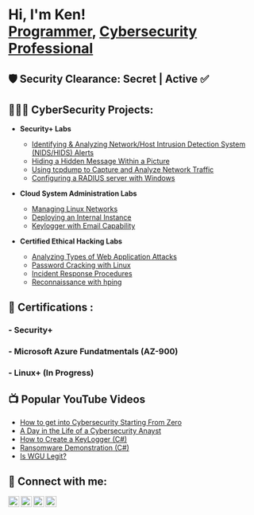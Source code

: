 <h1>Hi, I'm Ken! <br/><a href="https://github.com/Kpierre03">Programmer</a>, <a href="https://www.linkedin.com/in/ken-pierre-ii/">Cybersecurity Professional</a>
<h2>🛡️ Security Clearance: Secret | Active ✅ </h2>

  <h2>👨🏾‍💻 CyberSecurity Projects:</h2>

- <b>Security+ Labs</b>
  
  - [Identifying & Analyzing Network/Host Intrusion Detection System (NIDS/HIDS) Alerts](https://github.com/Kpierre03/NIDS-HIDSAlerts/blob/main/README.md)
  - [Hiding a Hidden Message Within a Picture](https://github.com/Kpierre03/HidingAMessageInAPic)
  - [Using tcpdump to Capture and Analyze Network Traffic](https://github.com/joshmadakor1/AD_PS)
  - [Configuring a RADIUS server with Windows](https://github.com/Kpierre03/RADIUS/blob/main/RADIUS.md)
- <b>Cloud System Administration Labs </b>
  - [Managing Linux Networks](https://github.com/Kpierre03/LINUXNetworks/blob/main/LINUX.md)
  - [Deploying an Internal Instance](https://github.com/joshmadakor1/DecrypterPOC)
  - [Keylogger with Email Capability](https://github.com/joshmadakor1/Key-Logger-With-Email)
- <b>Certified Ethical Hacking Labs </b>
  - [Analyzing Types of Web Application Attacks](https://github.com/joshmadakor1/Sentinel-Lab)
  - [Password Cracking with Linux](https://github.com/joshmadakor1/Algorithms-Practice)
  - [Incident Response Procedures](https://github.com/joshmadakor1/Package-Delivery-Pathfinding-Algorithm)
  - [Reconnaissance with hping](https://github.com/user-attachments/assets/62aa787e-e709-4e0d-b2c8-b08ac29bfd6f)

<h2>📜 Certifications :</h2>
 <h3> - Security+</h3>
 <h3> - Microsoft Azure Fundatmentals (AZ-900)</h3>
 <h3> - Linux+ (In Progress)</h3>
 
<h2>📺 Popular YouTube Videos</h2>

- [How to get into Cybersecurity Starting From Zero](https://www.youtube.com/watch?v=a83ASGn_V_s)
- [A Day in the Life of a Cybersecurity Anayst](https://www.youtube.com/watch?v=uHy3oM7NnoU)
- [How to Create a KeyLogger (C#)](https://www.youtube.com/watch?v=N-L9hklSlNk)
- [Ransomware Demonstration (C#)](https://www.youtube.com/watch?v=OfvdQeh79s0)
- [Is WGU Legit?](https://www.youtube.com/watch?v=E2MwRWxDBkA)

<h2> 🤳 Connect with me:</h2>

[<img align="left" alt="JoshMadakor | YouTube" width="22px" src="https://cdn.jsdelivr.net/npm/simple-icons@v3/icons/youtube.svg" />][youtube]
[<img align="left" alt="JoshMadakor | Twitter" width="22px" src="https://cdn.jsdelivr.net/npm/simple-icons@v3/icons/twitter.svg" />][twitter]
[<img align="left" alt="JoshMadakor | LinkedIn" width="22px" src="https://cdn.jsdelivr.net/npm/simple-icons@v3/icons/linkedin.svg" />][linkedin]
[<img align="left" alt="JoshMadakor | Instagram" width="22px" src="https://cdn.jsdelivr.net/npm/simple-icons@v3/icons/instagram.svg" />][instagram]

[twitter]: https://twitter.com/joshmadakor
[youtube]: https://www.youtube.com/c/joshmadakor
[instagram]: https://www.instagram.com/joshmadakor/
[linkedin]: https://linkedin.com/in/joshmadakor

<!--
**joshmadakor1/joshmadakor1** is a ✨ _special_ ✨ repository because its `README.md` (this file) appears on your GitHub profile.

Here are some ideas to get you started:

- 🔭 I’m currently working on ...
- 🌱 I’m currently learning ...
- 👯 I’m looking to collaborate on ...
- 🤔 I’m looking for help with ...
- 💬 Ask me about ...
- 📫 How to reach me: ...
- 😄 Pronouns: ...
- ⚡ Fun fact: ...
-->
